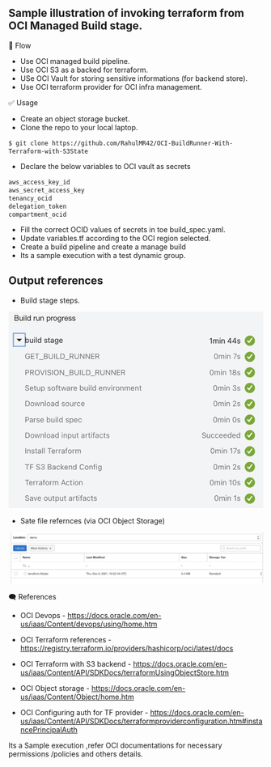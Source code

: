 Sample illustration of invoking terraform from OCI Managed Build stage.
------------
🎌 Flow 

- Use OCI managed build pipeline.
- Use OCI S3 as a backed for terraform.
- USe OCI Vault for storing sensitive informations (for backend store).
- Use OCI terraform provider for OCI infra management.


✅ Usage

- Create an object storage bucket.
- Clone the repo to your local laptop.

```
$ git clone https://github.com/RahulMR42/OCI-BuildRunner-With-Terraform-with-S3State
```

- Declare the below variables to OCI vault as secrets

```
aws_access_key_id
aws_secret_access_key
tenancy_ocid
delegation_token
compartment_ocid
```

- Fill the correct OCID values of secrets in toe build_spec.yaml.
- Update variables.tf according to the OCI region selected.
- Create a build pipeline and create a manage build 
- Its a sample execution with a test dynamic  group.

Output references
-----
- Build stage steps.

![](images/build_steps.png)

- Sate file refernces (via OCI Object Storage)

![](images/state_store.png)

🗨️ References

- OCI Devops  - https://docs.oracle.com/en-us/iaas/Content/devops/using/home.htm

- OCI Terraform references - https://registry.terraform.io/providers/hashicorp/oci/latest/docs

- OCI Terraform with S3 backend - https://docs.oracle.com/en-us/iaas/Content/API/SDKDocs/terraformUsingObjectStore.htm

- OCI Object storage - https://docs.oracle.com/en-us/iaas/Content/Object/home.htm

- OCI Configuring auth for TF provider - https://docs.oracle.com/en-us/iaas/Content/API/SDKDocs/terraformproviderconfiguration.htm#instancePrincipalAuth


Its a Sample execution ,refer OCI documentations for necessary permissions /policies and others details.